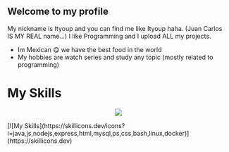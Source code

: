 ## Welcome to my profile

My nickname is Ityoup and you can find me like Ityoup haha. (Juan Carlos IS MY REAL name...)
I like Programming and I upload ALL my projects.

* Im Mexican :yum: we have the best food in the world
* My hobbies are watch series and study any topic (mostly related to programming)

# My Skills
<p align="center">
  <a href="https://skillicons.dev">
    <img src="[https://skillicons.dev/icons?i=git,kubernetes,docker,c,vim](https://skillicons.dev/icons?i=java,js,nodejs,express,html,mysql,ps,css,bash,linux,docker)" />
  </a>
</p>
[![My Skills](https://skillicons.dev/icons?i=java,js,nodejs,express,html,mysql,ps,css,bash,linux,docker)](https://skillicons.dev)


